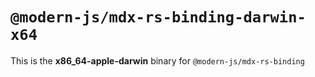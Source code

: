 # `@modern-js/mdx-rs-binding-darwin-x64`

This is the **x86_64-apple-darwin** binary for `@modern-js/mdx-rs-binding`
